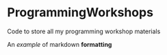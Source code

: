 # ProgrammingWorkshops
Code to store all my programming workshop materials

An _example_ of markdown **formatting**
